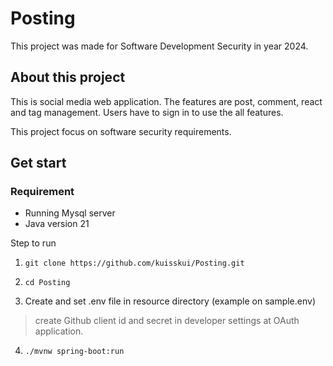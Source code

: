 # Posting
This project was made for Software Development Security in year 2024.

## About this project
This is social media web application. The features are post, comment, react and tag management.
Users have to sign in to use the all features. 

This project focus on software security requirements.

## Get start
### Requirement
- Running Mysql server
- Java version 21

Step to run
1.     git clone https://github.com/kuisskui/Posting.git
2.     cd Posting
3. Create and set .env file in resource directory (example on sample.env)
> create Github client id and secret in developer settings at OAuth application.
4.     ./mvnw spring-boot:run 